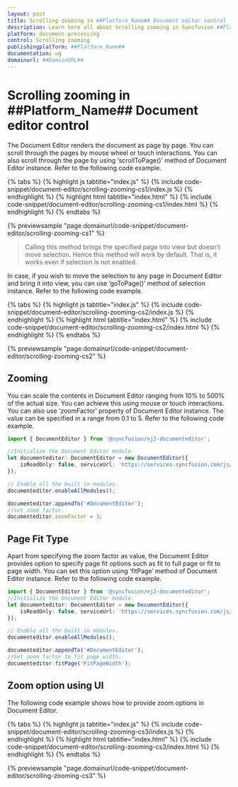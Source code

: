 ```yaml
---
layout: post
title: Scrolling zooming in ##Platform_Name## Document editor control | Syncfusion
description: Learn here all about Scrolling zooming in Syncfusion ##Platform_Name## Document editor control of Syncfusion Essential JS 2 and more.
platform: document-processing
control: Scrolling zooming 
publishingplatform: ##Platform_Name##
documentation: ug
domainurl: ##DomainURL##
---
```


# Scrolling zooming in ##Platform_Name## Document editor control

The Document Editor renders the document as page by page. You can scroll through the pages by mouse wheel or touch interactions. You can also scroll through the page by using ‘scrollToPage()’ method of Document Editor instance. Refer to the following code example.

{% tabs %}
{% highlight js tabtitle="index.js" %}
{% include code-snippet/document-editor/scrolling-zooming-cs1/index.js %}
{% endhighlight %}
{% highlight html tabtitle="index.html" %}
{% include code-snippet/document-editor/scrolling-zooming-cs1/index.html %}
{% endhighlight %}
{% endtabs %}

{% previewsample "page.domainurl/code-snippet/document-editor/scrolling-zooming-cs1" %}

> Calling this method brings the specified page into view but doesn’t move selection. Hence this method will work by default. That is, it works even if selection is not enabled.

In case, if you wish to move the selection to any page in Document Editor and bring it into view, you can use ‘goToPage()’ method of selection instance. Refer to the following code example.

{% tabs %}
{% highlight js tabtitle="index.js" %}
{% include code-snippet/document-editor/scrolling-zooming-cs2/index.js %}
{% endhighlight %}
{% highlight html tabtitle="index.html" %}
{% include code-snippet/document-editor/scrolling-zooming-cs2/index.html %}
{% endhighlight %}
{% endtabs %}

{% previewsample "page.domainurl/code-snippet/document-editor/scrolling-zooming-cs2" %}

## Zooming

You can scale the contents in Document Editor ranging from 10% to 500% of the actual size. You can achieve this using mouse or touch interactions. You can also use ‘zoomFactor’ property of Document Editor instance. The value can be specified in a range from 0.1 to 5. Refer to the following code example.

```ts
import { DocumentEditor } from '@syncfusion/ej2-documenteditor';

//Initialize the Document Editor module.
let documenteditor: DocumentEditor = new DocumentEditor({
    isReadOnly: false, serviceUrl: 'https://services.syncfusion.com/js/production/api/documenteditor/'
});

// Enable all the built in modules.
documenteditor.enableAllModules();

documenteditor.appendTo('#DocumentEditor');
//set zoom factor.
documenteditor.zoomFactor = 3;
```

## Page Fit Type

Apart from specifying the zoom factor as value, the Document Editor provides option to specify page fit options such as fit to full page or fit to page width. You can set this option using ‘fitPage’ method of Document Editor instance. Refer to the following code example.

```ts
import { DocumentEditor } from '@syncfusion/ej2-documenteditor';
//Initialize the Document Editor module.
let documenteditor: DocumentEditor = new DocumentEditor({
    isReadOnly: false, serviceUrl: 'https://services.syncfusion.com/js/production/api/documenteditor/'
});

// Enable all the built in modules.
documenteditor.enableAllModules();

documenteditor.appendTo('#DocumentEditor');
//Set zoom factor to fit page width.
documenteditor.fitPage('FitPageWidth');
```

## Zoom option using UI

The following code example shows how to provide zoom options in Document Editor.

{% tabs %}
{% highlight js tabtitle="index.js" %}
{% include code-snippet/document-editor/scrolling-zooming-cs3/index.js %}
{% endhighlight %}
{% highlight html tabtitle="index.html" %}
{% include code-snippet/document-editor/scrolling-zooming-cs3/index.html %}
{% endhighlight %}
{% endtabs %}

{% previewsample "page.domainurl/code-snippet/document-editor/scrolling-zooming-cs3" %}
